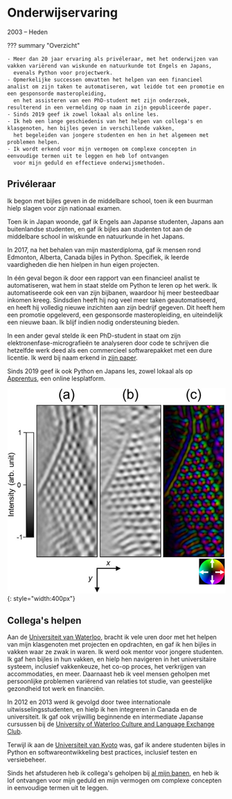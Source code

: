 # Onderwijservaring
2003 – Heden

??? summary "Overzicht"

    - Meer dan 20 jaar ervaring als privéleraar, met het onderwijzen van vakken variërend van wiskunde en natuurkunde tot Engels en Japans,
      evenals Python voor projectwerk.
    - Opmerkelijke successen omvatten het helpen van een financieel analist om zijn taken te automatiseren, wat leidde tot een promotie en een gesponsorde masteropleiding,
      en het assisteren van een PhD-student met zijn onderzoek, resulterend in een vermelding op naam in zijn gepubliceerde paper.
    - Sinds 2019 geef ik zowel lokaal als online les.
    - Ik heb een lange geschiedenis van het helpen van collega's en klasgenoten, hen bijles geven in verschillende vakken,
      het begeleiden van jongere studenten en hen in het algemeen met problemen helpen.
    - Ik wordt erkend voor mijn vermogen om complexe concepten in eenvoudige termen uit te leggen en heb lof ontvangen
      voor mijn geduld en effectieve onderwijsmethoden.

## Privéleraar
Ik begon met bijles geven in de middelbare school, toen ik een buurman hielp slagen voor zijn nationaal examen.

Toen ik in Japan woonde, gaf ik Engels aan Japanse studenten, Japans aan buitenlandse studenten,
en gaf ik bijles aan studenten tot aan de middelbare school in wiskunde en natuurkunde in het Japans.

In 2017, na het behalen van mijn masterdiploma, gaf ik mensen rond Edmonton, Alberta, Canada bijles in Python.
Specifiek, ik leerde vaardigheden die hen hielpen in hun eigen projecten.

In één geval begon ik door een rapport van een financieel analist te automatiseren, wat hem in staat stelde om Python te leren op het werk.
Ik automatiseerde ook een van zijn bijbanen, waardoor hij meer besteedbaar inkomen kreeg.
Sindsdien heeft hij nog veel meer taken geautomatiseerd, en heeft hij volledig nieuwe inzichten aan zijn bedrijf gegeven.
Dit heeft hem een promotie opgeleverd, een gesponsorde masteropleiding, en uiteindelijk een nieuwe baan.
Ik blijf indien nodig ondersteuning bieden.

In een ander geval stelde ik een PhD-student in staat om zijn elektronenfase-micrografieën te analyseren door code te schrijven die hetzelfde werk deed als een commercieel softwarepakket met een dure licentie.
Ik werd bij naam erkend in [zijn paper](https://aip.scitation.org/doi/pdf/10.1063/1.5028398?class=pdf).

Sinds 2019 geef ik ook Python en Japans les, zowel lokaal als op [Apprentus](https://www.apprentus.com/in/jn.masasin),
een online lesplatform.

![Geanalyseerde afbeelding](../assets/images/micrograph_analyzed.jpg){: style="width:400px"}

## Collega's helpen
Aan de [Universiteit van Waterloo](education/uwaterloo), bracht ik vele uren door met het helpen van mijn klasgenoten met projecten en opdrachten,
en gaf ik hen bijles in vakken waar ze zwak in waren.
Ik werd ook mentor voor jongere studenten. Ik gaf hen bijles in hun vakken,
en hielp hen navigeren in het universitaire systeem, inclusief vakkenkeuze, het co-op proces, het verkrijgen van accommodaties, en meer.
Daarnaast heb ik veel mensen geholpen met persoonlijke problemen variërend van relaties tot studie, van geestelijke gezondheid tot werk en financiën.

In 2012 en 2013 werd ik gevolgd door twee internationale uitwisselingsstudenten, en hielp ik hen integreren in Canada en de universiteit.
Ik gaf ook vrijwillig beginnende en intermediate Japanse cursussen bij de [University of Waterloo Culture and Language Exchange Club](https://uwclec.webs.com/).

Terwijl ik aan de [Universiteit van Kyoto](education/kyoto-u) was, gaf ik andere studenten bijles in Python en softwareontwikkeling best practices,
inclusief testen en versiebeheer.

Sinds het afstuderen heb ik collega's geholpen bij [al mijn banen](work_experience/index),
en heb ik lof ontvangen voor mijn geduld en mijn vermogen om complexe concepten in eenvoudige termen uit te leggen.
